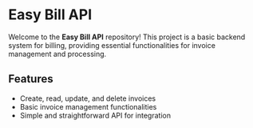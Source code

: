 # Easy Bill API

Welcome to the **Easy Bill API** repository! This project is a basic backend system for billing, providing essential functionalities for invoice management and processing.

## Features

- Create, read, update, and delete invoices
- Basic invoice management functionalities
- Simple and straightforward API for integration
